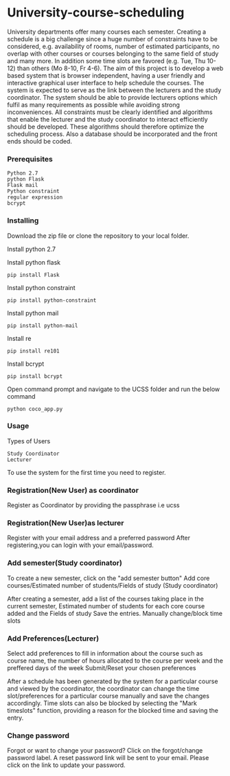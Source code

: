 # University-course-scheduling
University departments offer many courses each semester. Creating a schedule is a big challenge  since a huge number of constraints have to be considered, e.g. availability of rooms,
number of estimated participants, no overlap with other  courses or courses belonging to the same field of study and many more. In addition some time slots are favored (e.g. Tue, Thu 10-12)
than others (Mo 8-10, Fr 4-6). The aim of this project is to develop a web based system that is browser independent, having a user friendly and interactive graphical user interface to help
schedule the  courses. The system is expected to serve as the link between the lecturers and the study coordinator.
The system should be able to provide lecturers options which fulfil as many requirements as possible while avoiding strong inconveniences. All constraints must be clearly identified
and algorithms that enable the lecturer and the study coordinator to interact efficiently should be developed. These algorithms should therefore optimize the scheduling process.
Also a database should be incorporated and the front ends should be coded.

### Prerequisites
```
Python 2.7
python Flask  
Flask mail
Python constraint
regular expression
bcrypt
```
### Installing

Download the zip file or clone the repository to your local folder.

Install python 2.7

Install python flask
```
pip install Flask
```
Install python constraint
```
pip install python-constraint
```
Install python mail
```
pip install python-mail
```
Install re
```
pip install re101
```
Install bcrypt
```
pip install bcrypt
```
Open command prompt and navigate to the UCSS folder and run the below command
```
python coco_app.py
```

### Usage

Types of Users

    Study Coordinator
    Lecturer

To use the system for the first time you need to register.
### Registration(New User) as coordinator
Register as Coordinator by providing the passphrase i.e ucss

### Registration(New User)as lecturer
Register with your email address and a preferred password
After registering,you can login with your email/password.

### Add semester(Study coordinator)

To create a new semester, click on the "add semester button"
Add core courses/Estimated number of students/Fields of study (Study coordinator)

After creating a semester, add a list of the courses taking place in the current semester, Estimated number of students for each core course added and the Fields of study
Save the entries.
Manually change/block time slots

### Add Preferences(Lecturer)

Select add preferences to fill in information about the course such as course name, the number of hours allocated to the course per week and the preffered days of the week
Submit/Reset your chosen preferences


After a schedule has been generated by the system for a particular course and viewed by the coordinator, the coordinator can change the time slot/preferences for a particular course manually and save the changes accordingly. Time slots can also be blocked by selecting the "Mark timeslots" function, providing a reason for the blocked time and saving the entry.

### Change password

Forgot or want to change your password? Click on the forgot/change password label. A reset password link will be sent to your email. Please click on the link to update your password.
